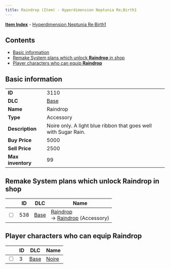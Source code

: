 ```yaml
---
title: Raindrop (Item) - Hyperdimension Neptunia Re;Birth1
---
```


[**Item Index**](/neptunia/rb1/item/index.html) - [Hyperdimension Neptunia Re;Birth1](/neptunia/rb1)

## Contents

- [Basic information](#basic-information)
- [Remake System plans which unlock **Raindrop** in shop](#remake-system-plans-which-unlock-raindrop-in-shop)
- [Player characters who can equip **Raindrop**](#player-characters-who-can-equip-raindrop)

## Basic information

|   |   |
| -- | -- |
| **ID** | 3110 |
| **DLC** | [Base](/neptunia/rb1/dlc/1-base.html) |
| **Name** | Raindrop |
| **Type** | Accessory |
| **Description** | Noire only. A light blue ribbon that goes well with Sugar Rain. |
| **Buy Price** | 5000 |
| **Sell Price** | 2500 |
| **Max inventory** | 99 |


## Remake System plans which unlock **Raindrop** in shop

|    | ID | DLC | Name |
| -- | -- | --- | ---- |
| <input type="checkbox" id="rb1-remake-1-538" class="trackbox" /> | 538 | [Base](/neptunia/rb1/dlc/1-base.html) | [Raindrop](/neptunia/rb1/remake/1-538-raindrop.html)<br /> → [Raindrop](/neptunia/rb1/item/1-3110-raindrop.html) (Accessory) |


## Player characters who can equip **Raindrop**

|    | ID | DLC | Name |
| -- | -- | --- | ---- |
| <input type="checkbox" id="rb1-player-1-3" class="trackbox" /> | 3 | [Base](/neptunia/rb1/dlc/1-base.html) | [Noire](/neptunia/rb1/player/1-3-noire.html) |
